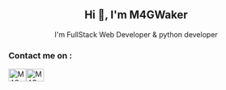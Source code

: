 <h2 align='center'>Hi 👋, I'm M4GWaker</h2>
<p align='center'>I'm FullStack Web Developer & python developer</p>

<h3 align="left">Contact me on :</h3>
<a href="[https://discord.gg/M4GWaker#0001](https://discords.com/bio/p/m4gwaker)" target="blank"><img align="center" src="https://raw.githubusercontent.com/rahuldkjain/github-profile-readme-generator/master/src/images/icons/Social/discord.svg" alt="M4GWaker#0001" height="25" width="35" /></a><a href="https://t.me/levraiwaker" target="blank"><img align="center" src="https://upload.wikimedia.org/wikipedia/commons/thumb/8/83/Telegram_2019_Logo.svg/1200px-Telegram_2019_Logo.svg.png" alt="M4GWaker#0001" height="25" width="35" /></a>
